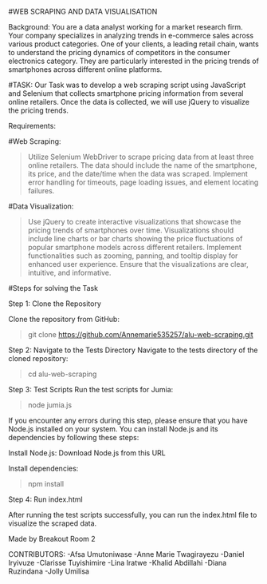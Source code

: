 #WEB SCRAPING AND DATA VISUALISATION

Background: You are a data analyst working for a market research firm. Your company specializes in analyzing trends in e-commerce sales across various product categories. One of your clients, a leading retail chain, wants to understand the pricing dynamics of competitors in the consumer electronics category. They are particularly interested in the pricing trends of smartphones across different online platforms.

#TASK: 
Our Task was to develop a web scraping script using JavaScript and Selenium that collects smartphone pricing information from several online retailers. Once the data is collected, we will use jQuery to visualize the pricing trends.

Requirements:

#Web Scraping:

> Utilize Selenium WebDriver to scrape pricing data from at least three online retailers.
> The data should include the name of the smartphone, its price, and the date/time when the data was scraped.
> Implement error handling for timeouts, page loading issues, and element locating failures.

#Data Visualization:

> Use jQuery to create interactive visualizations that showcase the pricing trends of smartphones over time.
> Visualizations should include line charts or bar charts showing the price fluctuations of popular smartphone models across different retailers.
> Implement functionalities such as zooming, panning, and tooltip display for enhanced user experience.
> Ensure that the visualizations are clear, intuitive, and informative.

#Steps for solving the Task

Step 1: Clone the Repository

Clone the repository from GitHub:
> git clone https://github.com/Annemarie535257/alu-web-scraping.git

Step 2: Navigate to the Tests Directory
Navigate to the tests directory of the cloned repository:
> cd alu-web-scraping

Step 3: Test Scripts
Run the test scripts for Jumia:
> node jumia.js

If you encounter any errors during this step, please ensure that you have Node.js installed on your system. You can install Node.js and its dependencies by following these steps:

Install Node.js: Download Node.js from this URL

Install dependencies:
> npm install

Step 4: Run index.html

After running the test scripts successfully, you can run the index.html file to visualize the scraped data.

Made by Breakout Room 2

CONTRIBUTORS:
-Afsa Umutoniwase
-Anne Marie Twagirayezu
-Daniel Iryivuze
-Clarisse Tuyishimire
-Lina Iratwe
-Khalid Abdillahi
-Diana Ruzindana
-Jolly Umilisa
